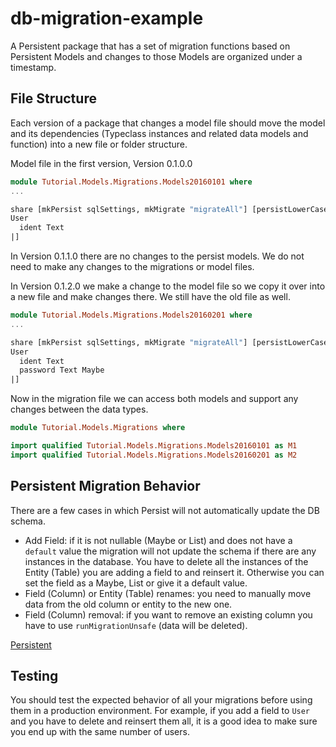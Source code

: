 # db-migration-example

A Persistent package that has a set of migration functions based on
Persistent Models and changes to those Models are organized under a timestamp.

## File Structure

Each version of a package that changes a model file should move the model and its
dependencies (Typeclass instances and related data models and function) into a
new file or folder structure.

Model file in the first version, Version 0.1.0.0

```haskell
module Tutorial.Models.Migrations.Models20160101 where
...

share [mkPersist sqlSettings, mkMigrate "migrateAll"] [persistLowerCase|
User
  ident Text
|]
```

In Version 0.1.1.0 there are no changes to the persist models. We do not need to
make any changes to the migrations or model files.

In Version 0.1.2.0 we make a change to the model file so we copy it over into a
new file and make changes there. We still have the old file as well.

```haskell
module Tutorial.Models.Migrations.Models20160201 where
...

share [mkPersist sqlSettings, mkMigrate "migrateAll"] [persistLowerCase|
User
  ident Text
  password Text Maybe
|]
```

Now in the migration file we can access both models and support any changes between
the data types.

```haskell
module Tutorial.Models.Migrations where

import qualified Tutorial.Models.Migrations.Models20160101 as M1
import qualified Tutorial.Models.Migrations.Models20160201 as M2
```

## Persistent Migration Behavior

There are a few cases in which Persist will not automatically update the DB
schema.

- Add Field: if it is not nullable (Maybe or List) and does not have a `default` value
the migration will not update the schema if there are any instances in the database.
You have to delete all the instances of the Entity (Table) you are adding a field to and
reinsert it. Otherwise you can set the field as a Maybe, List or give it a default
value.
- Field (Column) or Entity (Table) renames: you need to manually move data from
the old column or entity to the new one.
- Field (Column) removal: if you want to remove an existing column you have to use
`runMigrationUnsafe` (data will be deleted).


[Persistent](http://www.yesodweb.com/book/persistent)

## Testing

You should test the expected behavior of all your migrations before using them in
a production environment. For example, if you add a field to `User` and you
have to delete and reinsert them all, it is a good idea to make sure you end up
with the same number of users. 
